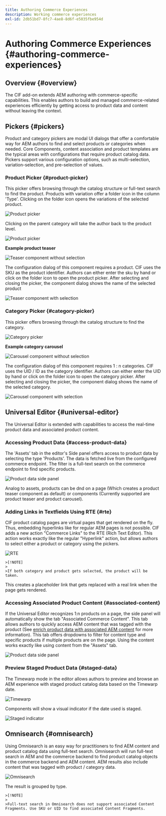 ```yaml
---
title: Authoring Commerce Experiences
description: Working commerce experiences
exl-id: 2db51bd7-8fc7-4ae8-8d6f-e5035fbe954d
---
```

# Authoring Commerce Experiences {#authoring-commerce-experiences}

## Overview {#overview}

The CIF add-on extends AEM authoring with commerce-specific capabilities. This enables authors to build and managed commerce-related experiences efficiently by getting access to product data and content without leaving the context.

## Pickers {#pickers}

Product and category pickers are modal UI dialogs that offer a comfortable way for AEM authors to find and select products or categories when needed. Core Components, content association and product templates are the typical areas with configurations that require product catalog data. Pickers support various configuration options, such as multi-selection, variation-selection, and pre-selection of values.

### Product Picker {#product-picker}

This picker offers browsing through the catalog structure or full-text search to find the product. Products with variation offer a folder icon in the column 'Type'. Clicking on the folder icon opens the variations of the selected product.

![Product picker](/help/commerce/cif/assets/authoring/product-picker.png)

Clicking on the parent category will take the author back to the product level.

![Product picker](/help/commerce/cif/assets/authoring/product-picker-variation.png)

**Example product teaser**

![Teaser component without selection](/help/commerce/cif/assets/authoring/teaser_component_without_selection.png)

The configuration dialog of this component requires a product. CIF uses the SKU as the product identifier. Authors can either enter the sku by hand or click on the folder icon to open the product picker. After selecting and closing the picker, the component dialog shows the name of the selected product

![Teaser component with selection](/help/commerce/cif/assets/authoring/teaser_component_with_selection.png)

### Category Picker {#category-picker}

This picker offers browsing through the catalog structure to find the category.

![Category picker](/help/commerce/cif/assets/authoring/category-picker.png)

**Example category carousel**

![Carousel component without selection](/help/commerce/cif/assets/authoring/carousel_component_without_selection.png)

The configuration dialog of this component requires 1 : n categories. CIF uses the UID / ID as the category identifier. Authors can either enter the UID by hand or click on the folder icon to open the category picker. After selecting and closing the picker, the component dialog shows the name of the selected category.

![Carousel component with selection](/help/commerce/cif/assets/authoring/carousel_component_with_selection.png)

## Universal Editor {#universal-editor}

The Universal Editor is extended with capabilities to access the real-time product data and associated product content.

### Accessing Product Data {#access-product-data}

The 'Assets' tab in the editor's Side panel offers access to product data by selecting the type 'Products'. The data is fetched live from the configured commerce endpoint. The filter is a full-text search on the commerce endpoint to find specific products.

![Product data side panel](/help/commerce/cif/assets/authoring/products-side-panel.png)

Analog to assets, products can be dnd on a page (Which creates a product teaser component as default) or components (Currently supported are product teaser and product carousel).

### Adding Links in Textfields Using RTE {#rte}

CIF product catalog pages are virtual pages that get rendered on the fly. Thus, embedding hyperlinks like for regular AEM pages is not possible. CIF adds a new action "Commerce Links" to the RTE (Rich Text Editor). This action works exactly like the regular "Hyperlink" action, but allows authors to select either a product or category using the pickers.

![RTE](/help/commerce/cif/assets/authoring/RTE.png)

    >[!NOTE]
    >
    >If both category and product gets selected, the product will be taken.

This creates a placeholder link that gets replaced with a real link when the page gets rendered.

### Accessing Associated Product Content {#associated-content}

If the Universal Editor recognizes 1:n products on a page, the side panel will automatically show the tab "Associated Commerce Content". This tab allows authors to quickly access AEM content that was tagged with the product (See [enrich product data with associated AEM content](./enrich-product-associated-content.md) for more information). This tab offers dropdowns to filter for content type and specific products if multiple products are on the page. Using the content works exactly like using content from the "Assets" tab.

![Product data side panel](/help/commerce/cif/assets/authoring/associated-commerce-content-tab.png)

### Preview Staged Product Data {#staged-data}

The Timewarp mode in the editor allows authors to preview and browse an AEM experience with staged product catalog data based on the Timewarp date.

![Timewarp](/help/commerce/cif/assets/authoring/timewarp.png)

Components will show a visual indicator if the date used is staged.

![Staged indicator](/help/commerce/cif/assets/authoring/staged-indicator.png)

## Omnisearch {#omnisearch}

Using Omnisearch is an easy way for practitioners to find AEM content and product catalog data using full-text search. Omnisearch will run full-text search in AEM and the commerce backend to find product catalog objects in the commerce backend and AEM content. AEM results also include content that was tagged with product / category data.

![Omnisearch](/help/commerce/cif/assets/authoring/omnisearch.png)

The result is grouped by type.

    >[!NOTE]
    >
    >Full-text search in Omnisearch does not support associated Content Fragments. Use SKU or UID to find associated Content Fragments.

